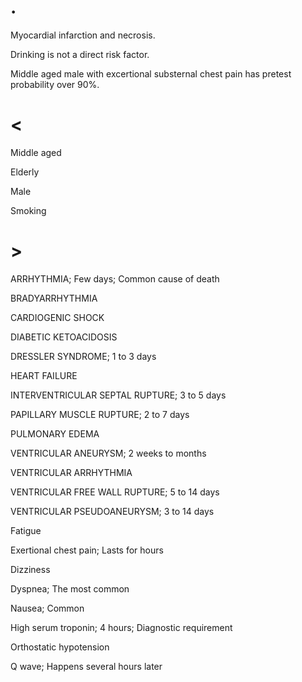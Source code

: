 # .

Myocardial infarction and necrosis.

Drinking is not a direct risk factor.

Middle aged male with excertional substernal chest pain has pretest probability over 90%.

# <

Middle aged

Elderly

Male

Smoking

# >

ARRHYTHMIA; Few days; Common cause of death

BRADYARRHYTHMIA

CARDIOGENIC SHOCK

DIABETIC KETOACIDOSIS

DRESSLER SYNDROME; 1 to 3 days

HEART FAILURE

INTERVENTRICULAR SEPTAL RUPTURE; 3 to 5 days

PAPILLARY MUSCLE RUPTURE; 2 to 7 days

PULMONARY EDEMA

VENTRICULAR ANEURYSM; 2 weeks to months

VENTRICULAR ARRHYTHMIA

VENTRICULAR FREE WALL RUPTURE; 5 to 14 days

VENTRICULAR PSEUDOANEURYSM; 3 to 14 days

Fatigue

Exertional chest pain; Lasts for hours

Dizziness

Dyspnea; The most common

Nausea; Common

High serum troponin; 4 hours; Diagnostic requirement

Orthostatic hypotension

Q wave; Happens several hours later
